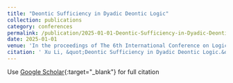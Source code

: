 ```yaml
---
title: "Deontic Sufficiency in Dyadic Deontic Logic"
collection: publications
category: conferences
permalink: /publication/2025-01-01-Deontic-Sufficiency-in-Dyadic-Deontic-Logic
date: 2025-01-01
venue: 'In the proceedings of The 6th International Conference on Logic and Argumentation (CLAR 2025)'
citation: ' Xu Li, &quot;Deontic Sufficiency in Dyadic Deontic Logic.&quot; In the proceedings of The 6th International Conference on Logic and Argumentation (CLAR 2025), 2025.'
---
```

Use [Google Scholar](https://scholar.google.com/scholar?q=Deontic+Sufficiency+in+Dyadic+Deontic+Logic){:target="_blank"} for full citation